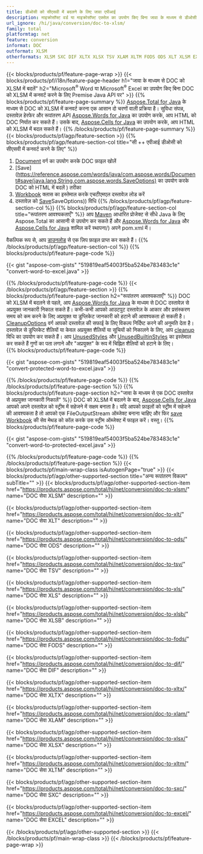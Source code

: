 ```yaml
---
title: डीओसी को सीएसवी में बदलने के लिए जावा एपीआई
description: माइक्रोसॉफ्ट वर्ड या माइक्रोसॉफ्ट एक्सेल का उपयोग किए बिना जावा के माध्यम से डीओसी को सीएसवी में कनवर्ट करें
url_ignore: /hi/java/conversion/doc-to-xlsm/
family: total
platformtag: net
feature: conversion
informat: DOC
outformat: XLSM
otherformats: XLSM SXC DIF XLTX XLSX TSV XLAM XLTM FODS ODS XLT XLSM EXCEL XLSB
---
```

{{< blocks/products/pf/feature-page-wrap >}}
{{< blocks/products/pf/i18n/feature-page-header h1="जावा के माध्यम से DOC को XLSM में बदलें" h2="Microsoft<sup>&reg;</sup> Word या Microsoft<sup>&reg;</sup> Excel का उपयोग किए बिना DOC को XLSM में कनवर्ट करने के लिए Premise Java API पर" >}}
{{% blocks/products/pf/feature-page-summary %}}
[Aspose.Total for Java](https://products.aspose.com/total/java/) के माध्यम से DOC को XLSM में कनवर्ट करना एक आसान दो चरणों वाली प्रक्रिया है। सुविधा संपन्न, दस्तावेज़ हेरफेर और रूपांतरण API [Aspose.Words for Java](https://products.aspose.com/words/java/) का उपयोग करके, आप HTML को DOC निर्यात कर सकते हैं। उसके बाद, [Aspose.Cells for Java](https://products.aspose.com/cells/java/) का उपयोग करके, आप HTML को XLSM में बदल सकते हैं।
{{% /blocks/products/pf/feature-page-summary  %}}
{{< blocks/products/pf/agp/feature-section >}}
{{% blocks/products/pf/agp/feature-section-col title="सी ++ एपीआई डीओसी को सीएसवी में कनवर्ट करने के लिए" %}}
1. [Document](https://reference.aspose.com/words/java/com.aspose.words/Document) वर्ग का उपयोग करके DOC फ़ाइल खोलें
2. [Save](https://reference.aspose.com/words/java/com.aspose.words/Document#save(java.lang.String,com.aspose.words.SaveOptions) का उपयोग करके DOC को HTML में बदलें ) तरीका
3. [Workbook](https://reference.aspose.com/cells/java/com.aspose.cells/Workbook) क्लास का इस्तेमाल करके एचटीएमएल दस्तावेज़ लोड करें
4. दस्तावेज़ को [Save](https://reference.aspose.com/cells/java/com.aspose.cells/workbook#save(java.lang.String,%20com.aspose.cells))SaveOptions)) विधि
{{% /blocks/products/pf/agp/feature-section-col %}}
{{% blocks/products/pf/agp/feature-section-col title="रूपांतरण आवश्यकताएँ" %}}
आप [Maven](https://repository.aspose.com/webapp/#/artifacts/browse/tree/General/repo/com/aspose/aspose-total) आधारित प्रोजेक्ट से सीधे Java के लिए Aspose.Total का आसानी से उपयोग कर सकते हैं और [Aspose.Words for Java](https://docs.aspose.com/words/java/installation/) और [Aspose.Cells for Java](https://docs.aspose.com/cells/java/) शामिल करें स्थापना/) अपने pom.xml में।

वैकल्पिक रूप से, आप [डाउनलोड](https://releases.aspose.com/total/java) से एक ज़िप फ़ाइल प्राप्त कर सकते हैं।
{{% /blocks/products/pf/agp/feature-section-col %}}
{{% blocks/products/pf/feature-page-code %}}

{{< gist "aspose-com-gists" "519819eaf54003f5ba524be783483c1e" "convert-word-to-excel.java" >}}


{{% /blocks/products/pf/feature-page-code %}}
{{< /blocks/products/pf/agp/feature-section >}}
{{% blocks/products/pf/feature-page-section  h2="रूपांतरण आवश्यकताएँ" %}}
DOC को XLSM में बदलने से पहले, आप [Aspose.Words for Java](https://products.aspose.com/words/java/) के माध्यम से DOC दस्तावेज़ से अप्रयुक्त जानकारी निकाल सकते हैं। कभी-कभी आपको आउटपुट दस्तावेज़ के आकार और प्रसंस्करण समय को कम करने के लिए अप्रयुक्त या डुप्लिकेट जानकारी को हटाने की आवश्यकता हो सकती है। [CleanupOptions](https://reference.aspose.com/words/java/com.aspose.words/CleanupOptions) वर्ग आपको दस्तावेज़ की सफाई के लिए विकल्प निर्दिष्ट करने की अनुमति देता है। दस्तावेज़ से डुप्लिकेट शैलियों या केवल अप्रयुक्त शैलियों या सूचियों को निकालने के लिए, आप [cleanup](https://reference.aspose.com/words/java/com.aspose.words/Document#cleanup()) विधि का उपयोग कर सकते हैं। आप [UnusedStyles](https://reference.aspose.com/words/java/com.aspose.words/cleanupoptions#UnusedStyles) और [UnusedBuiltinStyles](https://reference.aspose.com/words/java) का इस्तेमाल कर सकते हैं  गुणों का पता लगाने और "अप्रयुक्त" के रूप में चिह्नित शैलियों को हटाने के लिए।  
{{% blocks/products/pf/feature-page-code %}}

{{< gist "aspose-com-gists" "519819eaf54003f5ba524be783483c1e" "convert-protected-word-to-excel.java" >}}

{{% /blocks/products/pf/feature-page-code  %}}
{{% /blocks/products/pf/feature-page-section %}}
{{% blocks/products/pf/feature-page-section  h2="जावा के माध्यम से एक DOC दस्तावेज़ से अप्रयुक्त जानकारी निकालें" %}}
DOC को XLSM में बदलने के बाद, [Aspose.Cells for Java](https://products.aspose.com/cells/java/) आपको अपने दस्तावेज़ को स्ट्रीम में सहेजने में सक्षम बनाता है। यदि आपको फ़ाइलों को स्ट्रीम में सहेजने की आवश्यकता है तो आपको एक FileOutputStream ऑब्जेक्ट बनाना चाहिए और फिर [save](https://reference.aspose.com/cells/java/com.aspose.cells/workbook#save(java.io.OutputStream.%20com.aspose.cells.SaveOptions)) [Workbook](https://reference.aspose.com/cells/java/com.aspose.cells/Workbook) की सेव मेथड को कॉल करके उस स्ट्रीम ऑब्जेक्ट में फाइल करें। वस्तु। 
{{% blocks/products/pf/feature-page-code %}}

{{< gist "aspose-com-gists" "519819eaf54003f5ba524be783483c1e" "convert-word-to-protected-excel.java" >}}

{{% /blocks/products/pf/feature-page-code  %}}
{{% /blocks/products/pf/feature-page-section %}}
{{< blocks/products/pf/main-wrap-class isAutogenPage="true" >}}
{{< blocks/products/pf/agp/other-supported-section title="अन्य रूपांतरण विकल्प" subTitle="" >}}
{{< blocks/products/pf/agp/other-supported-section-item href="https://products.aspose.com/total/hi/net/conversion/doc-to-xlsm/" name="DOC सेवा XLSM" description="" >}}

{{< blocks/products/pf/agp/other-supported-section-item href="https://products.aspose.com/total/hi/net/conversion/doc-to-xlt/" name="DOC सेवा XLT" description="" >}}

{{< blocks/products/pf/agp/other-supported-section-item href="https://products.aspose.com/total/hi/net/conversion/doc-to-ods/" name="DOC सेवा ODS" description="" >}}

{{< blocks/products/pf/agp/other-supported-section-item href="https://products.aspose.com/total/hi/net/conversion/doc-to-tsv/" name="DOC सेवा TSV" description="" >}}

{{< blocks/products/pf/agp/other-supported-section-item href="https://products.aspose.com/total/hi/net/conversion/doc-to-xls/" name="DOC सेवा XLS" description="" >}}

{{< blocks/products/pf/agp/other-supported-section-item href="https://products.aspose.com/total/hi/net/conversion/doc-to-xlsb/" name="DOC सेवा XLSB" description="" >}}

{{< blocks/products/pf/agp/other-supported-section-item href="https://products.aspose.com/total/hi/net/conversion/doc-to-fods/" name="DOC सेवा FODS" description="" >}}

{{< blocks/products/pf/agp/other-supported-section-item href="https://products.aspose.com/total/hi/net/conversion/doc-to-dif/" name="DOC सेवा DIF" description="" >}}

{{< blocks/products/pf/agp/other-supported-section-item href="https://products.aspose.com/total/hi/net/conversion/doc-to-xltx/" name="DOC सेवा XLTX" description="" >}}

{{< blocks/products/pf/agp/other-supported-section-item href="https://products.aspose.com/total/hi/net/conversion/doc-to-xlam/" name="DOC सेवा XLAM" description="" >}}

{{< blocks/products/pf/agp/other-supported-section-item href="https://products.aspose.com/total/hi/net/conversion/doc-to-xlsx/" name="DOC सेवा XLSX" description="" >}}

{{< blocks/products/pf/agp/other-supported-section-item href="https://products.aspose.com/total/hi/net/conversion/doc-to-xltm/" name="DOC सेवा XLTM" description="" >}}

{{< blocks/products/pf/agp/other-supported-section-item href="https://products.aspose.com/total/hi/net/conversion/doc-to-sxc/" name="DOC सेवा SXC" description="" >}}

{{< blocks/products/pf/agp/other-supported-section-item href="https://products.aspose.com/total/hi/net/conversion/doc-to-excel/" name="DOC सेवा EXCEL" description="" >}}


{{< /blocks/products/pf/agp/other-supported-section >}}
{{< /blocks/products/pf/main-wrap-class >}}
{{< /blocks/products/pf/feature-page-wrap >}}